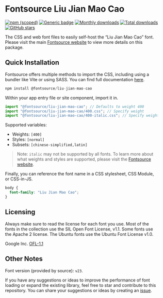 # Fontsource Liu Jian Mao Cao

[![npm (scoped)](https://img.shields.io/npm/v/@fontsource/liu-jian-mao-cao?color=brightgreen)](https://www.npmjs.com/package/@fontsource/liu-jian-mao-cao) [![Generic badge](https://img.shields.io/badge/fontsource-passing-brightgreen)](https://github.com/fontsource/fontsource) [![Monthly downloads](https://badgen.net/npm/dm/@fontsource/liu-jian-mao-cao)](https://github.com/fontsource/fontsource) [![Total downloads](https://badgen.net/npm/dt/@fontsource/liu-jian-mao-cao)](https://github.com/fontsource/fontsource) [![GitHub stars](https://img.shields.io/github/stars/fontsource/fontsource.svg?style=social&label=Star)](https://github.com/fontsource/fontsource/stargazers)

The CSS and web font files to easily self-host the “Liu Jian Mao Cao” font. Please visit the main [Fontsource website](https://fontsource.org/fonts/liu-jian-mao-cao) to view more details on this package.

## Quick Installation

Fontsource offers multiple methods to import the CSS, including using a bundler like Vite or using SASS. You can find full documentation [here](https://fontsource.org/docs/getting-started/introduction).

```javascript
npm install @fontsource/liu-jian-mao-cao
```

Within your app entry file or site component, import it in.

```javascript
import "@fontsource/liu-jian-mao-cao"; // Defaults to weight 400
import "@fontsource/liu-jian-mao-cao/400.css"; // Specify weight
import "@fontsource/liu-jian-mao-cao/400-italic.css"; // Specify weight and style
```

Supported variables:
- Weights: `[400]`
- Styles: `[normal]`
- Subsets: `[chinese-simplified,latin]`

> Note: `italic` may not be supported by all fonts. To learn more about what weights and styles are supported, please visit the [Fontsource website](https://fontsource.org/fonts/liu-jian-mao-cao).

Finally, you can reference the font name in a CSS stylesheet, CSS Module, or CSS-in-JS.

```css
body {
  font-family: "Liu Jian Mao Cao";
}
```

## Licensing
Always make sure to read the license for each font you use. Most of the fonts in the collection use the SIL Open Font License, v1.1. Some fonts use the Apache 2 license. The Ubuntu fonts use the Ubuntu Font License v1.0.

Google Inc.
[OFL-1.1](http://scripts.sil.org/OFL)

## Other Notes
Font version (provided by source): `v23`.

If you have any suggestions or ideas to improve the performance of font loading or expand the existing library, feel free to star and contribute to this repository. You can share your suggestions or ideas by creating an [issue](https://github.com/fontsource/fontsource/issues).